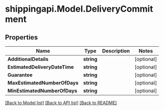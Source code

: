 
# shippingapi.Model.DeliveryCommitment

## Properties

Name | Type | Description | Notes
------------ | ------------- | ------------- | -------------
**AdditionalDetails** | **string** |  | [optional] 
**EstimatedDeliveryDateTime** | **string** |  | [optional] 
**Guarantee** | **string** |  | [optional] 
**MaxEstimatedNumberOfDays** | **string** |  | [optional] 
**MinEstimatedNumberOfDays** | **string** |  | [optional] 

[[Back to Model list]](../README.md#documentation-for-models)
[[Back to API list]](../README.md#documentation-for-api-endpoints)
[[Back to README]](../README.md)


